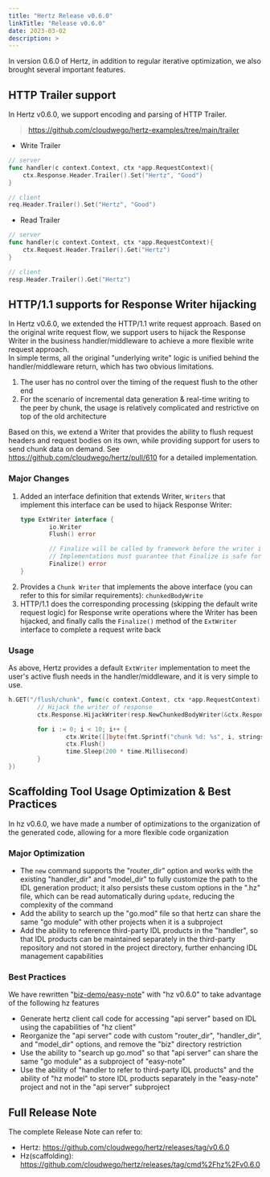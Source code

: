 ```yaml
---
title: "Hertz Release v0.6.0"
linkTitle: "Release v0.6.0"
date: 2023-03-02
description: >
---
```


In version 0.6.0 of Hertz, in addition to regular iterative optimization, we also brought several important features.

## HTTP Trailer support
In Hertz v0.6.0, we support encoding and parsing of HTTP Trailer.
>https://github.com/cloudwego/hertz-examples/tree/main/trailer

* Write Trailer
```go
// server
func handler(c context.Context, ctx *app.RequestContext){
    ctx.Response.Header.Trailer().Set("Hertz", "Good")
}

// client
req.Header.Trailer().Set("Hertz", "Good")
```
* Read Trailer
```go
// server
func handler(c context.Context, ctx *app.RequestContext){
    ctx.Request.Header.Trailer().Get("Hertz")
}

// client
resp.Header.Trailer().Get("Hertz")
```

## HTTP/1.1 supports for Response Writer hijacking
In Hertz v0.6.0, we extended the HTTP/1.1 write request approach. Based on the original write request flow, we support users to hijack the Response Writer in the business handler/middleware to achieve a more flexible write request approach.</br>
In simple terms, all the original "underlying write" logic is unified behind the handler/middleware return, which has two obvious limitations.
1. The user has no control over the timing of the request flush to the other end
2. For the scenario of incremental data generation & real-time writing to the peer by chunk, the usage is relatively complicated and restrictive on top of the old architecture

Based on this, we extend a Writer that provides the ability to flush request headers and request bodies on its own, while providing support for users to send chunk data on demand. See https://github.com/cloudwego/hertz/pull/610 for a detailed implementation.
### Major Changes
1. Added an interface definition that extends Writer, `Writers` that implement this interface can be used to hijack Response Writer:
    ```go
    type ExtWriter interface {
            io.Writer
            Flush() error
    
            // Finalize will be called by framework before the writer is released.
            // Implementations must guarantee that Finalize is safe for multiple calls.
            Finalize() error
    }
    ```
2. Provides a `Chunk Writer` that implements the above interface (you can refer to this for similar requirements): `chunkedBodyWrite`
3. HTTP/1.1 does the corresponding processing (skipping the default write request logic) for Response write operations where the Writer has been hijacked, and finally calls the `Finalize()` method of the `ExtWriter` interface to complete a request write back
### Usage
As above, Hertz provides a default `ExtWriter` implementation to meet the user's active flush needs in the handler/middleware, and it is very simple to use.
```go
h.GET("/flush/chunk", func(c context.Context, ctx *app.RequestContext) {
        // Hijack the writer of response
        ctx.Response.HijackWriter(resp.NewChunkedBodyWriter(&ctx.Response, ctx.GetWriter()))

        for i := 0; i < 10; i++ {
                ctx.Write([]byte(fmt.Sprintf("chunk %d: %s", i, strings.Repeat("hi~", i)))) // nolint: errcheck
                ctx.Flush()                                                                 // nolint: errcheck
                time.Sleep(200 * time.Millisecond)
        }
})
```

## Scaffolding Tool Usage Optimization & Best Practices

In hz v0.6.0, we have made a number of optimizations to the organization of the generated code, allowing for a more flexible code organization
### Major Optimization
* The `new` command supports the "router_dir" option and works with the existing "handler_dir" and "model_dir" to fully customize the path to the IDL generation product; it also persists these custom options in the ".hz" file, which can be read automatically during `update`, reducing the complexity of the command
* Add the ability to search up the "go.mod" file so that hertz can share the same "go module" with other projects when it is a subproject
* Add the ability to reference third-party IDL products in the "handler", so that IDL products can be maintained separately in the third-party repository and not stored in the project directory, further enhancing IDL management capabilities

### Best Practices

We have rewritten "[biz-demo/easy-note](https://github.com/cloudwego/biz-demo/pull/26)" with "hz v0.6.0" to take advantage of the following hz features
* Generate hertz client call code for accessing "api server" based on IDL using the capabilities of "hz client"
* Reorganize the "api server" code with custom "router_dir", "handler_dir", and "model_dir" options, and remove the "biz" directory restriction
* Use the ability to "search up go.mod" so that "api server" can share the same "go module" as a subproject of "easy-note"
* Use the ability of "handler to refer to third-party IDL products" and the ability of "hz model" to store IDL products separately in the "easy-note" project and not in the "api server" subproject

## Full Release Note

The complete Release Note can refer to:
* Hertz: https://github.com/cloudwego/hertz/releases/tag/v0.6.0
* Hz(scaffolding): https://github.com/cloudwego/hertz/releases/tag/cmd%2Fhz%2Fv0.6.0
